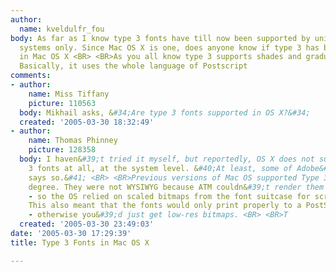 ```yaml
---
author:
  name: kveldulfr_fou
body: As far as I know type 3 fonts have till now been supported by unix based operating
  systems only. Since Mac OS X is one, does anyone know if type 3 has been implemented
  in Mac OS X <BR> <BR>As you all know type 3 supports shades and graduated fills.
  Basically, it uses the whole language of Postscript
comments:
- author:
    name: Miss Tiffany
    picture: 110563
  body: Mikhail asks, &#34;Are type 3 fonts supported in OS X?&#34;
  created: '2005-03-30 18:32:49'
- author:
    name: Thomas Phinney
    picture: 128358
  body: I haven&#39;t tried it myself, but reportedly, OS X does not support Type
    3 fonts at all, at the system level. &#40;At least, some of Adobe&#39;s documentation
    says so.&#41; <BR> <BR>Previous versions of Mac OS supported Type 3 fonts to some
    degree. They were not WYSIWYG because ATM couldn&#39;t render them for the screen
    - so the OS relied on scaled bitmaps from the font suitcase for screen display.
    This also meant that the fonts would only print properly to a PostScript device
    - otherwise you&#39;d just get low-res bitmaps. <BR> <BR>T
  created: '2005-03-30 23:49:03'
date: '2005-03-30 17:29:39'
title: Type 3 Fonts in Mac OS X

---
```

